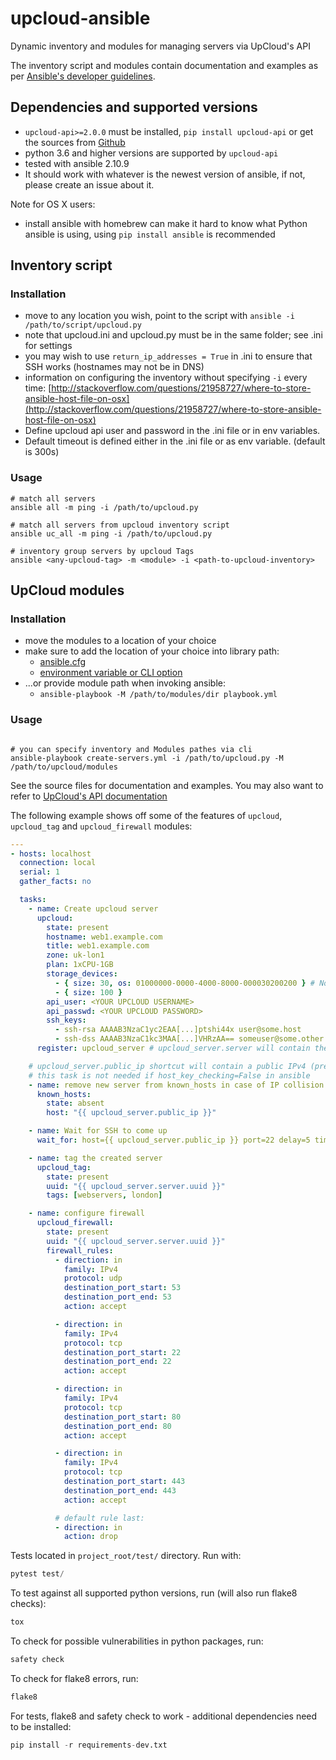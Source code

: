 # upcloud-ansible

Dynamic inventory and modules for managing servers via UpCloud's API

The inventory script and modules contain documentation and examples as per
[Ansible's developer guidelines](http://docs.ansible.com/developing_modules.html).

## Dependencies and supported versions

- `upcloud-api>=2.0.0` must be installed, `pip install upcloud-api` or get the sources from
  [Github](https://github.com/UpCloudLtd/upcloud-python-api)
- python 3.6 and higher versions are supported by `upcloud-api`
- tested with ansible 2.10.9
- It should work with whatever is the newest version of ansible, if not, please create an issue about it.

Note for OS X users:

- install ansible with homebrew can make it hard to know what Python ansible is using, using `pip install ansible` is recommended

## Inventory script

### Installation

- move to any location you wish, point to the script with `ansible -i /path/to/script/upcloud.py`
- note that upcloud.ini and upcloud.py must be in the same folder; see .ini for settings
- you may wish to use `return_ip_addresses = True` in .ini to ensure that SSH works (hostnames may not be in DNS)
- information on configuring the inventory without specifying `-i` every time:
  [http://stackoverflow.com/questions/21958727/where-to-store-ansible-host-file-on-osx](http://stackoverflow.com/questions/21958727/where-to-store-ansible-host-file-on-osx)
- Define upcloud api user and password in the .ini file or in env variables.
- Default timeout is defined either in the .ini file or as env variable. (default is 300s)

### Usage

```
# match all servers
ansible all -m ping -i /path/to/upcloud.py

# match all servers from upcloud inventory script
ansible uc_all -m ping -i /path/to/upcloud.py

# inventory group servers by upcloud Tags
ansible <any-upcloud-tag> -m <module> -i <path-to-upcloud-inventory>
```

## UpCloud modules

### Installation

- move the modules to a location of your choice
- make sure to add the location of your choice into library path:
  - [ansible.cfg](http://docs.ansible.com/intro_configuration.html#library)
  - [environment variable or CLI option](http://docs.ansible.com/developing_modules.html)
- ...or provide module path when invoking ansible:
  - `ansible-playbook -M /path/to/modules/dir playbook.yml`

### Usage

```

# you can specify inventory and Modules pathes via cli
ansible-playbook create-servers.yml -i /path/to/upcloud.py -M /path/to/upcloud/modules

```

See the source files for documentation and examples. You may also want to refer to
[UpCloud's API documentation](https://www.upcloud.com/api/)

The following example shows off some of the features of `upcloud`, `upcloud_tag` and `upcloud_firewall` modules:

```yaml
---
- hosts: localhost
  connection: local
  serial: 1
  gather_facts: no

  tasks:
    - name: Create upcloud server
      upcloud:
        state: present
        hostname: web1.example.com
        title: web1.example.com
        zone: uk-lon1
        plan: 1xCPU-1GB
        storage_devices:
          - { size: 30, os: 01000000-0000-4000-8000-000030200200 } # Note this is Ubuntu server 20.04 template UUID
          - { size: 100 }
        api_user: <YOUR UPCLOUD USERNAME>
        api_passwd: <YOUR UPCLOUD PASSWORD>
        ssh_keys:
          - ssh-rsa AAAAB3NzaC1yc2EAA[...]ptshi44x user@some.host
          - ssh-dss AAAAB3NzaC1kc3MAA[...]VHRzAA== someuser@some.other.host
      register: upcloud_server # upcloud_server.server will contain the API response body

    # upcloud_server.public_ip shortcut will contain a public IPv4 (preferred) or IPv6 address
    # this task is not needed if host_key_checking=False in ansible
    - name: remove new server from known_hosts in case of IP collision
      known_hosts:
        state: absent
        host: "{{ upcloud_server.public_ip }}"

    - name: Wait for SSH to come up
      wait_for: host={{ upcloud_server.public_ip }} port=22 delay=5 timeout=320 state=started

    - name: tag the created server
      upcloud_tag:
        state: present
        uuid: "{{ upcloud_server.server.uuid }}"
        tags: [webservers, london]

    - name: configure firewall
      upcloud_firewall:
        state: present
        uuid: "{{ upcloud_server.server.uuid }}"
        firewall_rules:
          - direction: in
            family: IPv4
            protocol: udp
            destination_port_start: 53
            destination_port_end: 53
            action: accept

          - direction: in
            family: IPv4
            protocol: tcp
            destination_port_start: 22
            destination_port_end: 22
            action: accept

          - direction: in
            family: IPv4
            protocol: tcp
            destination_port_start: 80
            destination_port_end: 80
            action: accept

          - direction: in
            family: IPv4
            protocol: tcp
            destination_port_start: 443
            destination_port_end: 443
            action: accept

          # default rule last:
          - direction: in
            action: drop
```

Tests located in `project_root/test/` directory. Run with:

```python
pytest test/
```

To test against all supported python versions, run (will also run flake8 checks):

```python
tox
```

To check for possible vulnerabilities in python packages, run:

```python
safety check
```

To check for flake8 errors, run:

```python
flake8
```

For tests, flake8 and safety check to work - additional dependencies need to be installed:

```python
pip install -r requirements-dev.txt
```
